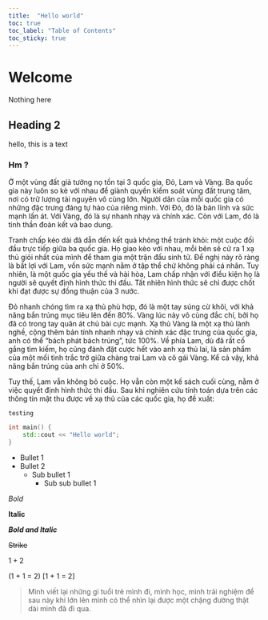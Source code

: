 ```yaml
---
title:  "Hello world"
toc: true
toc_label: "Table of Contents"
toc_sticky: true
---
```


# Welcome
Nothing here
## Heading 2
hello, this is a text
### Hm ?
Ở một vùng đất giả tưởng nọ tồn tại 3 quốc gia, Đỏ, Lam và Vàng. Ba quốc gia này luôn so kè với nhau để giành quyền kiểm soát vùng đất trung tâm, nơi có trữ lượng tài nguyên vô cùng lớn. Người dân của mỗi quốc gia có những đặc trưng đáng tự hào của riêng mình. Với Đỏ, đó là bản lĩnh và sức mạnh lấn át. Với Vàng, đó là sự nhanh nhạy và chính xác. Còn với Lam, đó là tinh thần đoàn kết và bao dung.

Tranh chấp kéo dài đã dẫn đến kết quả không thể tránh khỏi: một cuộc đối đầu trực tiếp giữa ba quốc gia. Họ giao kèo với nhau, mỗi bên sẽ cử ra 1 xạ thủ giỏi nhất của mình để tham gia một trận đấu sinh tử. Đề nghị này rõ ràng là bất lợi với Lam, vốn sức mạnh nằm ở tập thể chứ không phải cá nhân. Tuy nhiên, là một quốc gia yếu thế và hài hòa, Lam chấp nhận với điều kiện họ là người sẽ quyết định hình thức thi đấu. Tất nhiên hình thức sẽ chỉ được chốt khi đạt được sự đồng thuận của 3 nước.

Đỏ nhanh chóng tìm ra xạ thủ phù hợp, đó là một tay súng cừ khôi, với khả năng bắn trúng mục tiêu lên đến 80%. Vàng lúc này vô cùng đắc chí, bởi họ đã có trong tay quân át chủ bài cực mạnh. Xạ thủ Vàng là một xạ thủ lành nghề, cộng thêm bản tính nhanh nhạy và chính xác đặc trưng của quốc gia, anh có thể “bách phát bách trúng”, tức 100%. Về phía Lam, dù đã rất cố gắng tìm kiếm, họ cũng đành đặt cược hết vào anh xạ thủ lai, là sản phẩm của một mối tình trắc trở giữa chàng trai Lam và cô gái Vàng. Kể cả vậy, khả năng bắn trúng của anh chỉ ở 50%.

Tuy thế, Lam vẫn không bỏ cuộc. Họ vẫn còn một kế sách cuối cùng, nằm ở việc quyết định hình thức thi đấu. Sau khi nghiên cứu tính toán dựa trên các thông tin mật thu được về xạ thủ của các quốc gia, họ đề xuất:



`testing`

```cpp
int main() {
    std::cout << "Hello world";
}
```

- Bullet 1
- Bullet 2
  - Sub bullet 1
    - Sub sub bullet 1

*Bold* 

**Italic**


***Bold and Italic***

~~Strike~~

$1 + 2$

\(1 + 1 = 2\)
\[1 + 1 = 2\]


> Mình viết lại những gì tuổi trẻ mình đi, mình học, mình trải nghiệm để sau này khi lớn lên mình có thể nhìn lại được một chặng đường thật dài mình đã đi qua.

